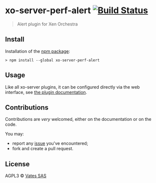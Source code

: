 # xo-server-perf-alert [![Build Status](https://travis-ci.org/vatesfr/xen-orchestra.png?branch=master)](https://travis-ci.org/vatesfr/xen-orchestra)

> Alert plugin for Xen Orchestra

## Install

Installation of the [npm package](https://npmjs.org/package/xo-server-perf-alert):

```
> npm install --global xo-server-perf-alert
```

## Usage

Like all xo-server plugins, it can be configured directly via
the web interface, see [the plugin documentation](https://xen-orchestra.com/docs/plugins.html).

## Contributions

Contributions are *very* welcomed, either on the documentation or on
the code.

You may:

- report any [issue](https://github.com/vatesfr/xen-orchestra/issues)
  you've encountered;
- fork and create a pull request.

## License

AGPL3 © [Vates SAS](http://vates.fr)
